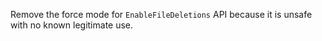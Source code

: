 Remove the force mode for `EnableFileDeletions` API because it is unsafe with no known legitimate use.
